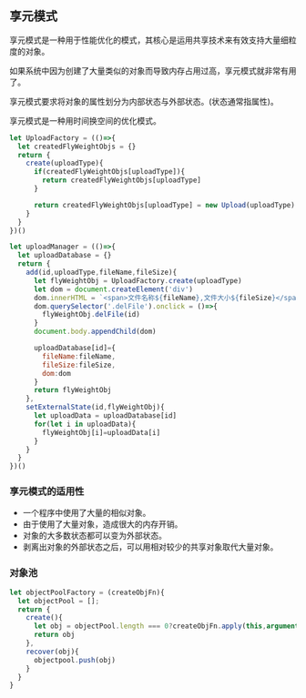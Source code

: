 ## 享元模式

享元模式是一种用于性能优化的模式，其核心是运用共享技术来有效支持大量细粒度的对象。

如果系统中因为创建了大量类似的对象而导致内存占用过高，享元模式就非常有用了。

享元模式要求将对象的属性划分为内部状态与外部状态。(状态通常指属性)。

享元模式是一种用时间换空间的优化模式。

```js
let UploadFactory = (()=>{
  let createdFlyWeightObjs = {}
  return {
    create(uploadType){
      if(createdFlyWeightObjs[uploadType]){
        return createdFlyWeightObjs[uploadType]
      }

      return createdFlyWeightObjs[uploadType] = new Upload(uploadType)
    }
  }
})()

let uploadManager = (()=>{
  let uploadDatabase = {}
  return {
    add(id,uploadType,fileName,fileSize){
      let flyWeightObj = UploadFactory.create(uploadType)
      let dom = document.createElement('div')
      dom.innerHTML = `<span>文件名称${fileName},文件大小${fileSize}</span><button class='delFile'>删除</button>`
      dom.querySelector('.delFile').onclick = ()=>{
        flyWeightObj.delFile(id)
      }
      document.body.appendChild(dom)

      uploadDatabase[id]={
        fileName:fileName,
        fileSize:fileSize,
        dom:dom
      }
      return flyWeightObj
    },
    setExternalState(id,flyWeightObj){
      let uploadData = uploadDatabase[id]
      for(let i in uploadData){
        flyWeightObj[i]=uploadData[i]
      }
    }
  }
})()
```

### 享元模式的适用性

- 一个程序中使用了大量的相似对象。
- 由于使用了大量对象，造成很大的内存开销。
- 对象的大多数状态都可以变为外部状态。
- 剥离出对象的外部状态之后，可以用相对较少的共享对象取代大量对象。

### 对象池

```js
let objectPoolFactory = (createObjFn){
  let objectPool = [];
  return {
    create(){
      let obj = objectPool.length === 0?createObjFn.apply(this,arguments):objectPool.shift()
      return obj
    },
    recover(obj){
      objectpool.push(obj)
    }
  }
}
```
